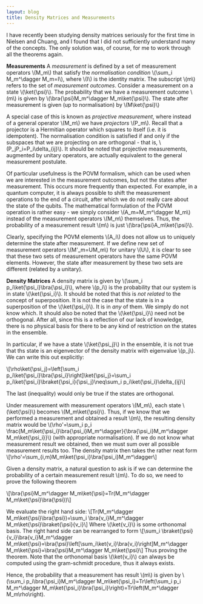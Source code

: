 ```yaml
---
layout: blog
title: Density Matrices and Measurements
---
```

I have recently been studying density matrices seriously for the first time in Nielsen and Chuang, and I found that I did not sufficiently understand many of the concepts. The only solution was, of course, for me to work through all the theorems again.

**Measurements**
A <em>measurement</em> is defined by a set of measurement operators \\(M_m\\) that satisfy the <em>normalisation condition</em> \\(\sum_i M_m^\dagger M_m=I\\), where \\(I\\) is the identity matrix. The subscript \\(m\\) refers to the set of <em>measurement outcomes</em>. Consider a measurement on a state \\(\ket{\psi}\\).  The probability that we have a measurement outcome \\(m\\) is given by \\(\bra{\psi}M_m^\dagger M_m\ket{\psi}\\). The state after measurement is given (up to normalisation) by \\(M\ket{\psi}\\)

A special case of this is known as <em>projective measurement</em>, where instead of a general operator \\(M_m\\) we have <em>projectors</em> \\(P_m\\). Recall that a projector is a Hermitian operator which squares to itself (i.e. it is idempotent). The normalisation condition is satisfied if and only if the subspaces that we are projecting on are orthogonal - that is, \\(P_jP_i=P_i\delta_{ij}\\). It should be noted that projective measurements, augmented by unitary operators, are actually equivalent to the general measurement postulate.

Of particular usefulness is the POVM formalism, which can be used when we are interested in the measurement outcomes, but not the states after measurement. This occurs more frequently than expected. For example, in a quantum computer, it is always possible to shift the measurement operations to the end of a circuit, after which we do not really care about the state of the qubits. The mathematical formulation of the POVM operation is rather easy - we simply consider \\(A_m=M_m^\dagger M_m\\) instead of the measurement operators \\(M_m\\) themselves. Thus, the probability of a measurement result \\(m\\) is just \\(\bra{\psi}A_m\ket{\psi}\\). 

Clearly, specifying the POVM elements \\(A_i\\) does not allow us to uniquely determine the state after measurement. If we define new set of measurement operators \\(M'_m=UM_m\\) for unitary \\(U\\), it is clear to see that these two sets of measurement operators have the same POVM elements. However, the state after measurement by these two sets are different (related by a unitary).

**Density Matrices**
A density matrix is given by \\(\sum_i p_i\ket{\psi_i}\bra{\psi_i}\\), where \\(p_i\\) is the probability that our system is in state \\(\ket{\psi_i}\\). It should be noted that this is <em>not related</em> to the concept of superposition. It is not the case that the state is in a superposition of the \\(\ket{\psi_i}\\). It is in <em>any</em> of them. We simply do not know which. It should also be noted that the \\(\ket{\psi_i}\\) need not be orthogonal. After all, since this is a reflection of our lack of knowledge, there is no physical basis for there to be any kind of restriction on the states in the ensemble.

In particular, if we have a state \\(\ket{\psi_j}\\) in the ensemble, it is not true that ths state is an eigenvector of the density matrix with eigenvalue \\(p_j\\). We can write this out explicitly:

\\[\rho\ket{\psi_j}=\left[\sum_i p_i\ket{\psi_i}\bra{\psi_i}\right]\ket{\psi_j}=\sum_i p_i\ket{\psi_i}\braket{\psi_i}{\psi_j}\neq\sum_i p_i\ket{\psi_i}\delta_{ij}\\]

The last (inequality) would only be true if the states are orthogonal.

Under measurement with measurement operators \\(M_m\\), each state \\(\ket{\psi}\\) becomes \\(M_m\ket{\psi}\\). Thus, if we know that we performed a measurement and obtained a result \\(m\\), the resulting density matrix would be \\(\rho'=\sum_i p_i \frac{M_m\ket{\psi_i}\bra{\psi_i}M_m^\dagger}{\bra{\psi_i}M_m^\dagger M_m\ket{\psi_i}}\\) (with appropriate normalisation). If we do not know what measurement result we obtained, then we must sum over all possible measurement results too. The density matrix then takes the rather neat form
\\[\rho'=\sum_{i,m}M_m\ket{\psi_i}\bra{\psi_i}M_m^\dagger\\]

Given a density matrix, a natural question to ask is if we can determine the probability of a certain measurement result \\(m\\). To do so, we need to prove the following theorem

\\[\bra{\psi}M_m^\dagger M_m\ket{\psi}=Tr(M_m^\dagger M_m\ket{\psi}\bra{\psi})\\]

We evaluate the right hand side:
\\[Tr(M_m^\dagger M_m\ket{\psi}\bra{\psi})=\sum_i \bra{v_i}M_m^\dagger M_m\ket{\psi}\braket{\psi}{v_i}\\]
Where \\(\ket{v_i}\\) is some orthonomal basis. The right hand side can be rearranged to form
\\[\sum_i \braket{\psi}{v_i}\bra{v_i}M_m^\dagger M_m\ket{\psi}=\bra{\psi}\left[\sum_i\ket{v_i}\bra{v_i}\right]M_m^\dagger M_m\ket{\psi}=\bra{\psi}M_m^\dagger M_m\ket{\psi}\\]
Thus proving the theorem. Note that the orthonomal basis \\(\ket{v_i}\\) can always be computed using the gram-schmidt procedure, thus it always exists.

Hence, the probability that a measurement has result \\(m\\) is given by \\(\sum_i p_i\bra{\psi_i}M_m^\dagger M_m\ket{\psi_i}=Tr\left(\sum_i p_i M_m^\dagger M_m\ket{\psi_i}\bra{\psi_i}\right)=Tr\left(M_m^\dagger M_m\rho\right).
